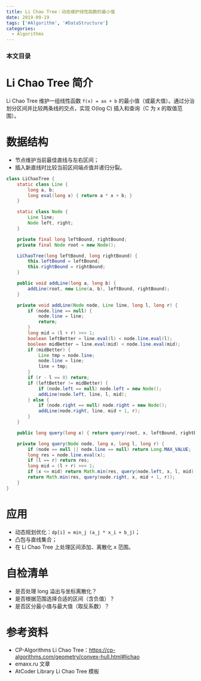 ```yaml
---
title: Li Chao Tree：动态维护线性函数的最小值
date: 2019-09-19
tags: ['#Algorithm', '#DataStructure']
categories:
  - Algorithms
---
```


### 本文目录
<!-- toc -->

# Li Chao Tree 简介
Li Chao Tree 维护一组线性函数 `f(x) = ax + b` 的最小值（或最大值）。通过分治划分区间并比较两条线的交点，实现 O(log C) 插入和查询（C 为 x 的取值范围）。

# 数据结构
- 节点维护当前最佳直线与左右区间；
- 插入新直线时比较当前区间端点值并递归分裂。

```java
class LiChaoTree {
    static class Line {
        long a, b;
        long eval(long x) { return a * x + b; }
    }

    static class Node {
        Line line;
        Node left, right;
    }

    private final long leftBound, rightBound;
    private final Node root = new Node();

    LiChaoTree(long leftBound, long rightBound) {
        this.leftBound = leftBound;
        this.rightBound = rightBound;
    }

    public void addLine(long a, long b) {
        addLine(root, new Line(a, b), leftBound, rightBound);
    }

    private void addLine(Node node, Line line, long l, long r) {
        if (node.line == null) {
            node.line = line;
            return;
        }
        long mid = (l + r) >>> 1;
        boolean leftBetter = line.eval(l) < node.line.eval(l);
        boolean midBetter = line.eval(mid) < node.line.eval(mid);
        if (midBetter) {
            Line tmp = node.line;
            node.line = line;
            line = tmp;
        }
        if (r - l == 0) return;
        if (leftBetter != midBetter) {
            if (node.left == null) node.left = new Node();
            addLine(node.left, line, l, mid);
        } else {
            if (node.right == null) node.right = new Node();
            addLine(node.right, line, mid + 1, r);
        }
    }

    public long query(long x) { return query(root, x, leftBound, rightBound); }

    private long query(Node node, long x, long l, long r) {
        if (node == null || node.line == null) return Long.MAX_VALUE;
        long res = node.line.eval(x);
        if (l == r) return res;
        long mid = (l + r) >>> 1;
        if (x <= mid) return Math.min(res, query(node.left, x, l, mid));
        return Math.min(res, query(node.right, x, mid + 1, r));
    }
}
```

# 应用
- 动态规划优化：`dp[i] = min_j (a_j * x_i + b_j)`；
- 凸包与直线集合；
- 在 Li Chao Tree 上处理区间添加、离散化 x 范围。

# 自检清单
- 是否处理 long 溢出与坐标离散化？
- 是否根据范围选择合适的区间（含负值）？
- 是否区分最小值与最大值（取反系数）？

# 参考资料
- CP-Algorithms Li Chao Tree：https://cp-algorithms.com/geometry/convex-hull.html#lichao
- emaxx.ru 文章
- AtCoder Library Li Chao Tree 模板

